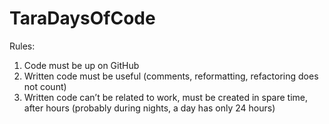 # TaraDaysOfCode

Rules:

  1. Code must be up on GitHub
  2. Written code must be useful (comments, reformatting, refactoring does not count)
  3. Written code can’t be related to work, must be created in spare time, after hours (probably during nights, a day has only 24 hours)
